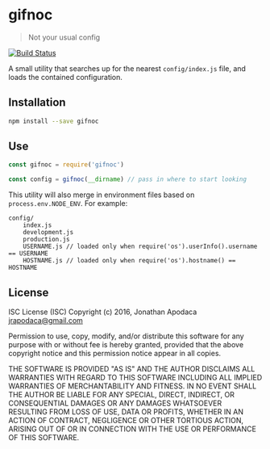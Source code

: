 gifnoc
======

> Not your usual config

[![Build Status](https://travis-ci.org/jrop/gifnoc.svg?branch=master)](https://travis-ci.org/jrop/gifnoc)

A small utility that searches up for the nearest `config/index.js` file, and loads the contained configuration.

## Installation

```sh
npm install --save gifnoc
```

## Use

```js
const gifnoc = require('gifnoc')

const config = gifnoc(__dirname) // pass in where to start looking
```

This utility will also merge in environment files based on `process.env.NODE_ENV`.  For example:

```
config/
	index.js
	development.js
	production.js
	USERNAME.js // loaded only when require('os').userInfo().username == USERNAME
	HOSTNAME.js // loaded only when require('os').hostname() == HOSTNAME
```

## License

ISC License (ISC)
Copyright (c) 2016, Jonathan Apodaca <jrapodaca@gmail.com>

Permission to use, copy, modify, and/or distribute this software for any purpose with or without fee is hereby granted, provided that the above copyright notice and this permission notice appear in all copies.

THE SOFTWARE IS PROVIDED "AS IS" AND THE AUTHOR DISCLAIMS ALL WARRANTIES WITH REGARD TO THIS SOFTWARE INCLUDING ALL IMPLIED WARRANTIES OF MERCHANTABILITY AND FITNESS. IN NO EVENT SHALL THE AUTHOR BE LIABLE FOR ANY SPECIAL, DIRECT, INDIRECT, OR CONSEQUENTIAL DAMAGES OR ANY DAMAGES WHATSOEVER RESULTING FROM LOSS OF USE, DATA OR PROFITS, WHETHER IN AN ACTION OF CONTRACT, NEGLIGENCE OR OTHER TORTIOUS ACTION, ARISING OUT OF OR IN CONNECTION WITH THE USE OR PERFORMANCE OF THIS SOFTWARE.

